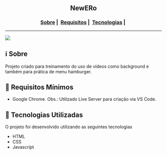 <h2 align="center">NewERo</h2>

<h3 align="center">
  <a href="#information_source-sobre">Sobre</a>&nbsp;|&nbsp;
  <a href="#seedling-requisitos-mínimos">Requisitos</a>&nbsp;|&nbsp;
  <a href="#rocket-tecnologias-utilizadas">Tecnologias</a>&nbsp;|&nbsp;
</h3>

___

![](page.gif)


## :information_source: Sobre

Projeto criado para treinamento do uso de vídeos como background e também para prática de menu hamburger.

## :seedling: Requisitos Mínimos

- Google Chrome.
Obs.: Utilizado Live Server para criação via VS Code.

## :rocket: Tecnologias Utilizadas 

O projeto foi desenvolvido utilizando as seguintes tecnologias

- HTML
- CSS
- Javascript
